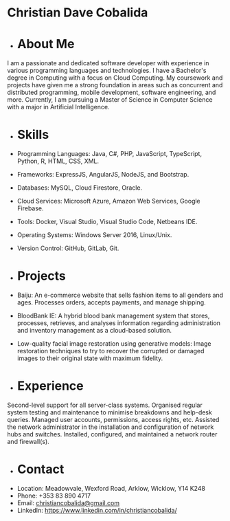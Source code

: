 # Christian Dave Cobalida
- # About Me
I am a passionate and dedicated software developer with experience in various programming languages and technologies. I have a Bachelor's degree in Computing with a focus on Cloud Computing. My coursework and projects have given me a strong foundation in areas such as concurrent and distributed programming, mobile development, software engineering, and more. Currently, I am pursuing a Master of Science in Computer Science with a major in Artificial Intelligence.

- # Skills
- Programming Languages: Java, C#, PHP, JavaScript, TypeScript, Python, R, HTML, CSS, XML.
- Frameworks: ExpressJS, AngularJS, NodeJS, and Bootstrap.
- Databases: MySQL, Cloud Firestore, Oracle.
- Cloud Services: Microsoft Azure, Amazon Web Services, Google Firebase.
- Tools: Docker, Visual Studio, Visual Studio Code, Netbeans IDE.
- Operating Systems: Windows Server 2016, Linux/Unix.
- Version Control: GitHub, GitLab, Git.

- # Projects
- Baiju: An e-commerce website that sells fashion items to all genders and ages. Processes orders, accepts payments, and manage shipping.
- BloodBank IE: A hybrid blood bank management system that stores, processes, retrieves, and analyses information regarding administration and inventory management as a cloud-based solution.
- Low-quality facial image restoration using generative models: Image restoration techniques to try to recover the corrupted or damaged images to their original state with maximum fidelity.

- # Experience
Second-level support for all server-class systems.
Organised regular system testing and maintenance to minimise breakdowns and help-desk queries.
Managed user accounts, permissions, access rights, etc.
Assisted the network administrator in the installation and configuration of network hubs and switches.
Installed, configured, and maintained a network router and firewall(s).

- # Contact
- Location: Meadowvale, Wexford Road, Arklow, Wicklow, Y14 K248
- Phone: +353 83 890 4717
- Email: christiancobalida@gmail.com
- LinkedIn: https://www.linkedin.com/in/christiancobalida/
